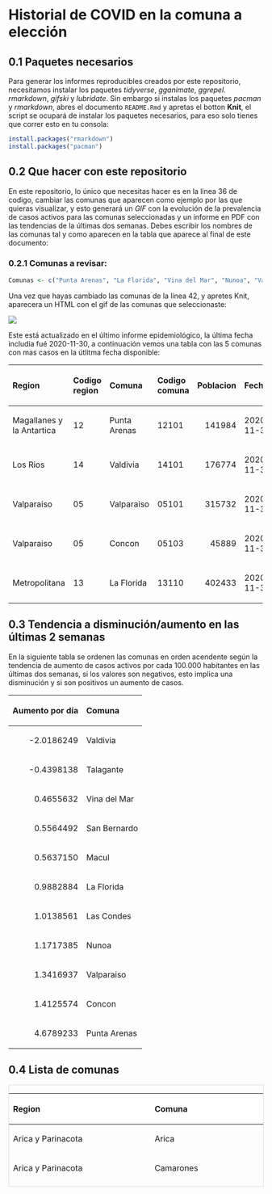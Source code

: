 Historial de COVID en la comuna a elección
================

## 0.1 Paquetes necesarios

Para generar los informes reproducibles creados por este repositorio,
necesitamos instalar los paquetes *tidyverse*, *gganimate*, *ggrepel*.
*rmarkdown*, *gifski* y *lubridate*. Sin embargo si instalas los
paquetes *pacman* y *rmarkdown*, abres el documento `README.Rmd` y
apretas el botton **Knit**, el script se ocupará de instalar los
paquetes necesarios, para eso solo tienes que correr esto en tu consola:

``` r
install.packages("rmarkdown")
install.packages("pacman")
```

## 0.2 Que hacer con este repositorio

En este repositorio, lo único que necesitas hacer es en la linea 36 de
codigo, cambiar las comunas que aparecen como ejemplo por las que
quieras visualizar, y esto generará un *GIF* con la evolución de la
prevalencia de casos activos para las comunas seleccionadas y un informe
en PDF con las tendencias de la últimas dos semanas. Debes escribir los
nombres de las comunas tal y como aparecen en la tabla que aparece al
final de este
documento:

### 0.2.1 Comunas a revisar:

``` r
Comunas <- c("Punta Arenas", "La Florida", "Vina del Mar", "Nunoa", "Valparaiso", "Concon", "Talagante", "San Bernardo", "Macul", "Las Condes", "Valdivia")
```

Una vez que hayas cambiado las comunas de la linea 42, y apretes Knit,
aparecera un HTML con el gif de las comunas que seleccionaste:

![](README_files/figure-gfm/GIF-1.gif)<!-- -->

Este está actualizado en el último informe epidemiológico, la última
fecha includia fué 2020-11-30, a continuación vemos una tabla con las 5
comunas con mas casos en la útlitma fecha
disponible:

<table class="table table-striped table-hover" style="margin-left: auto; margin-right: auto;">

<thead>

<tr>

<th style="text-align:left;">

Region

</th>

<th style="text-align:left;">

Codigo region

</th>

<th style="text-align:left;">

Comuna

</th>

<th style="text-align:left;">

Codigo comuna

</th>

<th style="text-align:right;">

Poblacion

</th>

<th style="text-align:left;">

Fecha

</th>

<th style="text-align:right;">

Activos

</th>

<th style="text-align:right;">

Activos\_por\_100.000

</th>

</tr>

</thead>

<tbody>

<tr>

<td style="text-align:left;">

Magallanes y la Antartica

</td>

<td style="text-align:left;">

12

</td>

<td style="text-align:left;">

Punta Arenas

</td>

<td style="text-align:left;">

12101

</td>

<td style="text-align:right;">

141984

</td>

<td style="text-align:left;">

2020-11-30

</td>

<td style="text-align:right;">

456

</td>

<td style="text-align:right;">

321.16295

</td>

</tr>

<tr>

<td style="text-align:left;">

Los Rios

</td>

<td style="text-align:left;">

14

</td>

<td style="text-align:left;">

Valdivia

</td>

<td style="text-align:left;">

14101

</td>

<td style="text-align:right;">

176774

</td>

<td style="text-align:left;">

2020-11-30

</td>

<td style="text-align:right;">

323

</td>

<td style="text-align:right;">

182.71918

</td>

</tr>

<tr>

<td style="text-align:left;">

Valparaiso

</td>

<td style="text-align:left;">

05

</td>

<td style="text-align:left;">

Valparaiso

</td>

<td style="text-align:left;">

05101

</td>

<td style="text-align:right;">

315732

</td>

<td style="text-align:left;">

2020-11-30

</td>

<td style="text-align:right;">

212

</td>

<td style="text-align:right;">

67.14555

</td>

</tr>

<tr>

<td style="text-align:left;">

Valparaiso

</td>

<td style="text-align:left;">

05

</td>

<td style="text-align:left;">

Concon

</td>

<td style="text-align:left;">

05103

</td>

<td style="text-align:right;">

45889

</td>

<td style="text-align:left;">

2020-11-30

</td>

<td style="text-align:right;">

22

</td>

<td style="text-align:right;">

47.94177

</td>

</tr>

<tr>

<td style="text-align:left;">

Metropolitana

</td>

<td style="text-align:left;">

13

</td>

<td style="text-align:left;">

La Florida

</td>

<td style="text-align:left;">

13110

</td>

<td style="text-align:right;">

402433

</td>

<td style="text-align:left;">

2020-11-30

</td>

<td style="text-align:right;">

163

</td>

<td style="text-align:right;">

40.50364

</td>

</tr>

</tbody>

</table>

## 0.3 Tendencia a disminución/aumento en las últimas 2 semanas

En la siguiente tabla se ordenen las comunas en orden acendente según la
tendencia de aumento de casos activos por cada 100.000 habitantes en las
últimas dos semanas, si los valores son negativos, esto implica una
disminución y si son positivos un aumento de casos.

<table>

<thead>

<tr>

<th style="text-align:right;">

Aumento por día

</th>

<th style="text-align:left;">

Comuna

</th>

</tr>

</thead>

<tbody>

<tr>

<td style="text-align:right;">

\-2.0186249

</td>

<td style="text-align:left;">

Valdivia

</td>

</tr>

<tr>

<td style="text-align:right;">

\-0.4398138

</td>

<td style="text-align:left;">

Talagante

</td>

</tr>

<tr>

<td style="text-align:right;">

0.4655632

</td>

<td style="text-align:left;">

Vina del Mar

</td>

</tr>

<tr>

<td style="text-align:right;">

0.5564492

</td>

<td style="text-align:left;">

San Bernardo

</td>

</tr>

<tr>

<td style="text-align:right;">

0.5637150

</td>

<td style="text-align:left;">

Macul

</td>

</tr>

<tr>

<td style="text-align:right;">

0.9882884

</td>

<td style="text-align:left;">

La Florida

</td>

</tr>

<tr>

<td style="text-align:right;">

1.0138561

</td>

<td style="text-align:left;">

Las Condes

</td>

</tr>

<tr>

<td style="text-align:right;">

1.1717385

</td>

<td style="text-align:left;">

Nunoa

</td>

</tr>

<tr>

<td style="text-align:right;">

1.3416937

</td>

<td style="text-align:left;">

Valparaiso

</td>

</tr>

<tr>

<td style="text-align:right;">

1.4125574

</td>

<td style="text-align:left;">

Concon

</td>

</tr>

<tr>

<td style="text-align:right;">

4.6789233

</td>

<td style="text-align:left;">

Punta
Arenas

</td>

</tr>

</tbody>

</table>

## 0.4 Lista de comunas

<div style="border: 1px solid #ddd; padding: 0px; overflow-y: scroll; height:200px; overflow-x: scroll; width:100%;  margin-left: auto; margin-right: auto;" class="table table-striped table-hover">

<table class="table table-striped table-hover" style="margin-left: auto; margin-right: auto;">

<thead>

<tr>

<th style="text-align:left;position: sticky; top:0; background-color: #FFFFFF;">

Region

</th>

<th style="text-align:left;position: sticky; top:0; background-color: #FFFFFF;">

Comuna

</th>

</tr>

</thead>

<tbody>

<tr>

<td style="text-align:left;">

Arica y Parinacota

</td>

<td style="text-align:left;">

Arica

</td>

</tr>

<tr>

<td style="text-align:left;">

Arica y Parinacota

</td>

<td style="text-align:left;">

Camarones

</td>

</tr>

<tr>

<td style="text-align:left;">

Arica y Parinacota

</td>

<td style="text-align:left;">

General Lagos

</td>

</tr>

<tr>

<td style="text-align:left;">

Arica y Parinacota

</td>

<td style="text-align:left;">

Putre

</td>

</tr>

<tr>

<td style="text-align:left;">

Arica y Parinacota

</td>

<td style="text-align:left;">

Desconocido Arica y Parinacota

</td>

</tr>

<tr>

<td style="text-align:left;">

Tarapaca

</td>

<td style="text-align:left;">

Alto Hospicio

</td>

</tr>

<tr>

<td style="text-align:left;">

Tarapaca

</td>

<td style="text-align:left;">

Camina

</td>

</tr>

<tr>

<td style="text-align:left;">

Tarapaca

</td>

<td style="text-align:left;">

Colchane

</td>

</tr>

<tr>

<td style="text-align:left;">

Tarapaca

</td>

<td style="text-align:left;">

Huara

</td>

</tr>

<tr>

<td style="text-align:left;">

Tarapaca

</td>

<td style="text-align:left;">

Iquique

</td>

</tr>

<tr>

<td style="text-align:left;">

Tarapaca

</td>

<td style="text-align:left;">

Pica

</td>

</tr>

<tr>

<td style="text-align:left;">

Tarapaca

</td>

<td style="text-align:left;">

Pozo Almonte

</td>

</tr>

<tr>

<td style="text-align:left;">

Tarapaca

</td>

<td style="text-align:left;">

Desconocido Tarapaca

</td>

</tr>

<tr>

<td style="text-align:left;">

Antofagasta

</td>

<td style="text-align:left;">

Antofagasta

</td>

</tr>

<tr>

<td style="text-align:left;">

Antofagasta

</td>

<td style="text-align:left;">

Calama

</td>

</tr>

<tr>

<td style="text-align:left;">

Antofagasta

</td>

<td style="text-align:left;">

Maria Elena

</td>

</tr>

<tr>

<td style="text-align:left;">

Antofagasta

</td>

<td style="text-align:left;">

Mejillones

</td>

</tr>

<tr>

<td style="text-align:left;">

Antofagasta

</td>

<td style="text-align:left;">

Ollague

</td>

</tr>

<tr>

<td style="text-align:left;">

Antofagasta

</td>

<td style="text-align:left;">

San Pedro de Atacama

</td>

</tr>

<tr>

<td style="text-align:left;">

Antofagasta

</td>

<td style="text-align:left;">

Sierra Gorda

</td>

</tr>

<tr>

<td style="text-align:left;">

Antofagasta

</td>

<td style="text-align:left;">

Taltal

</td>

</tr>

<tr>

<td style="text-align:left;">

Antofagasta

</td>

<td style="text-align:left;">

Tocopilla

</td>

</tr>

<tr>

<td style="text-align:left;">

Antofagasta

</td>

<td style="text-align:left;">

Desconocido Antofagasta

</td>

</tr>

<tr>

<td style="text-align:left;">

Atacama

</td>

<td style="text-align:left;">

Alto del Carmen

</td>

</tr>

<tr>

<td style="text-align:left;">

Atacama

</td>

<td style="text-align:left;">

Caldera

</td>

</tr>

<tr>

<td style="text-align:left;">

Atacama

</td>

<td style="text-align:left;">

Chanaral

</td>

</tr>

<tr>

<td style="text-align:left;">

Atacama

</td>

<td style="text-align:left;">

Copiapo

</td>

</tr>

<tr>

<td style="text-align:left;">

Atacama

</td>

<td style="text-align:left;">

Diego de Almagro

</td>

</tr>

<tr>

<td style="text-align:left;">

Atacama

</td>

<td style="text-align:left;">

Freirina

</td>

</tr>

<tr>

<td style="text-align:left;">

Atacama

</td>

<td style="text-align:left;">

Huasco

</td>

</tr>

<tr>

<td style="text-align:left;">

Atacama

</td>

<td style="text-align:left;">

Tierra Amarilla

</td>

</tr>

<tr>

<td style="text-align:left;">

Atacama

</td>

<td style="text-align:left;">

Vallenar

</td>

</tr>

<tr>

<td style="text-align:left;">

Atacama

</td>

<td style="text-align:left;">

Desconocido Atacama

</td>

</tr>

<tr>

<td style="text-align:left;">

Coquimbo

</td>

<td style="text-align:left;">

Andacollo

</td>

</tr>

<tr>

<td style="text-align:left;">

Coquimbo

</td>

<td style="text-align:left;">

Canela

</td>

</tr>

<tr>

<td style="text-align:left;">

Coquimbo

</td>

<td style="text-align:left;">

Combarbala

</td>

</tr>

<tr>

<td style="text-align:left;">

Coquimbo

</td>

<td style="text-align:left;">

Coquimbo

</td>

</tr>

<tr>

<td style="text-align:left;">

Coquimbo

</td>

<td style="text-align:left;">

Illapel

</td>

</tr>

<tr>

<td style="text-align:left;">

Coquimbo

</td>

<td style="text-align:left;">

La Higuera

</td>

</tr>

<tr>

<td style="text-align:left;">

Coquimbo

</td>

<td style="text-align:left;">

La Serena

</td>

</tr>

<tr>

<td style="text-align:left;">

Coquimbo

</td>

<td style="text-align:left;">

Los Vilos

</td>

</tr>

<tr>

<td style="text-align:left;">

Coquimbo

</td>

<td style="text-align:left;">

Monte Patria

</td>

</tr>

<tr>

<td style="text-align:left;">

Coquimbo

</td>

<td style="text-align:left;">

Ovalle

</td>

</tr>

<tr>

<td style="text-align:left;">

Coquimbo

</td>

<td style="text-align:left;">

Paiguano

</td>

</tr>

<tr>

<td style="text-align:left;">

Coquimbo

</td>

<td style="text-align:left;">

Punitaqui

</td>

</tr>

<tr>

<td style="text-align:left;">

Coquimbo

</td>

<td style="text-align:left;">

Rio Hurtado

</td>

</tr>

<tr>

<td style="text-align:left;">

Coquimbo

</td>

<td style="text-align:left;">

Salamanca

</td>

</tr>

<tr>

<td style="text-align:left;">

Coquimbo

</td>

<td style="text-align:left;">

Vicuna

</td>

</tr>

<tr>

<td style="text-align:left;">

Coquimbo

</td>

<td style="text-align:left;">

Desconocido Coquimbo

</td>

</tr>

<tr>

<td style="text-align:left;">

Valparaiso

</td>

<td style="text-align:left;">

Algarrobo

</td>

</tr>

<tr>

<td style="text-align:left;">

Valparaiso

</td>

<td style="text-align:left;">

Cabildo

</td>

</tr>

<tr>

<td style="text-align:left;">

Valparaiso

</td>

<td style="text-align:left;">

Calera

</td>

</tr>

<tr>

<td style="text-align:left;">

Valparaiso

</td>

<td style="text-align:left;">

Calle Larga

</td>

</tr>

<tr>

<td style="text-align:left;">

Valparaiso

</td>

<td style="text-align:left;">

Cartagena

</td>

</tr>

<tr>

<td style="text-align:left;">

Valparaiso

</td>

<td style="text-align:left;">

Casablanca

</td>

</tr>

<tr>

<td style="text-align:left;">

Valparaiso

</td>

<td style="text-align:left;">

Catemu

</td>

</tr>

<tr>

<td style="text-align:left;">

Valparaiso

</td>

<td style="text-align:left;">

Concon

</td>

</tr>

<tr>

<td style="text-align:left;">

Valparaiso

</td>

<td style="text-align:left;">

El Quisco

</td>

</tr>

<tr>

<td style="text-align:left;">

Valparaiso

</td>

<td style="text-align:left;">

El Tabo

</td>

</tr>

<tr>

<td style="text-align:left;">

Valparaiso

</td>

<td style="text-align:left;">

Hijuelas

</td>

</tr>

<tr>

<td style="text-align:left;">

Valparaiso

</td>

<td style="text-align:left;">

Isla de Pascua

</td>

</tr>

<tr>

<td style="text-align:left;">

Valparaiso

</td>

<td style="text-align:left;">

Juan Fernandez

</td>

</tr>

<tr>

<td style="text-align:left;">

Valparaiso

</td>

<td style="text-align:left;">

La Cruz

</td>

</tr>

<tr>

<td style="text-align:left;">

Valparaiso

</td>

<td style="text-align:left;">

La Ligua

</td>

</tr>

<tr>

<td style="text-align:left;">

Valparaiso

</td>

<td style="text-align:left;">

Limache

</td>

</tr>

<tr>

<td style="text-align:left;">

Valparaiso

</td>

<td style="text-align:left;">

Llaillay

</td>

</tr>

<tr>

<td style="text-align:left;">

Valparaiso

</td>

<td style="text-align:left;">

Los Andes

</td>

</tr>

<tr>

<td style="text-align:left;">

Valparaiso

</td>

<td style="text-align:left;">

Nogales

</td>

</tr>

<tr>

<td style="text-align:left;">

Valparaiso

</td>

<td style="text-align:left;">

Olmue

</td>

</tr>

<tr>

<td style="text-align:left;">

Valparaiso

</td>

<td style="text-align:left;">

Panquehue

</td>

</tr>

<tr>

<td style="text-align:left;">

Valparaiso

</td>

<td style="text-align:left;">

Papudo

</td>

</tr>

<tr>

<td style="text-align:left;">

Valparaiso

</td>

<td style="text-align:left;">

Petorca

</td>

</tr>

<tr>

<td style="text-align:left;">

Valparaiso

</td>

<td style="text-align:left;">

Puchuncavi

</td>

</tr>

<tr>

<td style="text-align:left;">

Valparaiso

</td>

<td style="text-align:left;">

Putaendo

</td>

</tr>

<tr>

<td style="text-align:left;">

Valparaiso

</td>

<td style="text-align:left;">

Quillota

</td>

</tr>

<tr>

<td style="text-align:left;">

Valparaiso

</td>

<td style="text-align:left;">

Quilpue

</td>

</tr>

<tr>

<td style="text-align:left;">

Valparaiso

</td>

<td style="text-align:left;">

Quintero

</td>

</tr>

<tr>

<td style="text-align:left;">

Valparaiso

</td>

<td style="text-align:left;">

Rinconada

</td>

</tr>

<tr>

<td style="text-align:left;">

Valparaiso

</td>

<td style="text-align:left;">

San Antonio

</td>

</tr>

<tr>

<td style="text-align:left;">

Valparaiso

</td>

<td style="text-align:left;">

San Esteban

</td>

</tr>

<tr>

<td style="text-align:left;">

Valparaiso

</td>

<td style="text-align:left;">

San Felipe

</td>

</tr>

<tr>

<td style="text-align:left;">

Valparaiso

</td>

<td style="text-align:left;">

Santa Maria

</td>

</tr>

<tr>

<td style="text-align:left;">

Valparaiso

</td>

<td style="text-align:left;">

Santo Domingo

</td>

</tr>

<tr>

<td style="text-align:left;">

Valparaiso

</td>

<td style="text-align:left;">

Valparaiso

</td>

</tr>

<tr>

<td style="text-align:left;">

Valparaiso

</td>

<td style="text-align:left;">

Villa Alemana

</td>

</tr>

<tr>

<td style="text-align:left;">

Valparaiso

</td>

<td style="text-align:left;">

Vina del Mar

</td>

</tr>

<tr>

<td style="text-align:left;">

Valparaiso

</td>

<td style="text-align:left;">

Zapallar

</td>

</tr>

<tr>

<td style="text-align:left;">

Valparaiso

</td>

<td style="text-align:left;">

Desconocido Valparaiso

</td>

</tr>

<tr>

<td style="text-align:left;">

Metropolitana

</td>

<td style="text-align:left;">

Alhue

</td>

</tr>

<tr>

<td style="text-align:left;">

Metropolitana

</td>

<td style="text-align:left;">

Buin

</td>

</tr>

<tr>

<td style="text-align:left;">

Metropolitana

</td>

<td style="text-align:left;">

Calera de Tango

</td>

</tr>

<tr>

<td style="text-align:left;">

Metropolitana

</td>

<td style="text-align:left;">

Cerrillos

</td>

</tr>

<tr>

<td style="text-align:left;">

Metropolitana

</td>

<td style="text-align:left;">

Cerro Navia

</td>

</tr>

<tr>

<td style="text-align:left;">

Metropolitana

</td>

<td style="text-align:left;">

Colina

</td>

</tr>

<tr>

<td style="text-align:left;">

Metropolitana

</td>

<td style="text-align:left;">

Conchali

</td>

</tr>

<tr>

<td style="text-align:left;">

Metropolitana

</td>

<td style="text-align:left;">

Curacavi

</td>

</tr>

<tr>

<td style="text-align:left;">

Metropolitana

</td>

<td style="text-align:left;">

El Bosque

</td>

</tr>

<tr>

<td style="text-align:left;">

Metropolitana

</td>

<td style="text-align:left;">

El Monte

</td>

</tr>

<tr>

<td style="text-align:left;">

Metropolitana

</td>

<td style="text-align:left;">

Estacion Central

</td>

</tr>

<tr>

<td style="text-align:left;">

Metropolitana

</td>

<td style="text-align:left;">

Huechuraba

</td>

</tr>

<tr>

<td style="text-align:left;">

Metropolitana

</td>

<td style="text-align:left;">

Independencia

</td>

</tr>

<tr>

<td style="text-align:left;">

Metropolitana

</td>

<td style="text-align:left;">

Isla de Maipo

</td>

</tr>

<tr>

<td style="text-align:left;">

Metropolitana

</td>

<td style="text-align:left;">

La Cisterna

</td>

</tr>

<tr>

<td style="text-align:left;">

Metropolitana

</td>

<td style="text-align:left;">

La Florida

</td>

</tr>

<tr>

<td style="text-align:left;">

Metropolitana

</td>

<td style="text-align:left;">

La Granja

</td>

</tr>

<tr>

<td style="text-align:left;">

Metropolitana

</td>

<td style="text-align:left;">

La Pintana

</td>

</tr>

<tr>

<td style="text-align:left;">

Metropolitana

</td>

<td style="text-align:left;">

La Reina

</td>

</tr>

<tr>

<td style="text-align:left;">

Metropolitana

</td>

<td style="text-align:left;">

Lampa

</td>

</tr>

<tr>

<td style="text-align:left;">

Metropolitana

</td>

<td style="text-align:left;">

Las Condes

</td>

</tr>

<tr>

<td style="text-align:left;">

Metropolitana

</td>

<td style="text-align:left;">

Lo Barnechea

</td>

</tr>

<tr>

<td style="text-align:left;">

Metropolitana

</td>

<td style="text-align:left;">

Lo Espejo

</td>

</tr>

<tr>

<td style="text-align:left;">

Metropolitana

</td>

<td style="text-align:left;">

Lo Prado

</td>

</tr>

<tr>

<td style="text-align:left;">

Metropolitana

</td>

<td style="text-align:left;">

Macul

</td>

</tr>

<tr>

<td style="text-align:left;">

Metropolitana

</td>

<td style="text-align:left;">

Maipu

</td>

</tr>

<tr>

<td style="text-align:left;">

Metropolitana

</td>

<td style="text-align:left;">

Maria Pinto

</td>

</tr>

<tr>

<td style="text-align:left;">

Metropolitana

</td>

<td style="text-align:left;">

Melipilla

</td>

</tr>

<tr>

<td style="text-align:left;">

Metropolitana

</td>

<td style="text-align:left;">

Nunoa

</td>

</tr>

<tr>

<td style="text-align:left;">

Metropolitana

</td>

<td style="text-align:left;">

Padre Hurtado

</td>

</tr>

<tr>

<td style="text-align:left;">

Metropolitana

</td>

<td style="text-align:left;">

Paine

</td>

</tr>

<tr>

<td style="text-align:left;">

Metropolitana

</td>

<td style="text-align:left;">

Pedro Aguirre Cerda

</td>

</tr>

<tr>

<td style="text-align:left;">

Metropolitana

</td>

<td style="text-align:left;">

Penaflor

</td>

</tr>

<tr>

<td style="text-align:left;">

Metropolitana

</td>

<td style="text-align:left;">

Penalolen

</td>

</tr>

<tr>

<td style="text-align:left;">

Metropolitana

</td>

<td style="text-align:left;">

Pirque

</td>

</tr>

<tr>

<td style="text-align:left;">

Metropolitana

</td>

<td style="text-align:left;">

Providencia

</td>

</tr>

<tr>

<td style="text-align:left;">

Metropolitana

</td>

<td style="text-align:left;">

Pudahuel

</td>

</tr>

<tr>

<td style="text-align:left;">

Metropolitana

</td>

<td style="text-align:left;">

Puente Alto

</td>

</tr>

<tr>

<td style="text-align:left;">

Metropolitana

</td>

<td style="text-align:left;">

Quilicura

</td>

</tr>

<tr>

<td style="text-align:left;">

Metropolitana

</td>

<td style="text-align:left;">

Quinta Normal

</td>

</tr>

<tr>

<td style="text-align:left;">

Metropolitana

</td>

<td style="text-align:left;">

Recoleta

</td>

</tr>

<tr>

<td style="text-align:left;">

Metropolitana

</td>

<td style="text-align:left;">

Renca

</td>

</tr>

<tr>

<td style="text-align:left;">

Metropolitana

</td>

<td style="text-align:left;">

San Bernardo

</td>

</tr>

<tr>

<td style="text-align:left;">

Metropolitana

</td>

<td style="text-align:left;">

San Joaquin

</td>

</tr>

<tr>

<td style="text-align:left;">

Metropolitana

</td>

<td style="text-align:left;">

San Jose de Maipo

</td>

</tr>

<tr>

<td style="text-align:left;">

Metropolitana

</td>

<td style="text-align:left;">

San Miguel

</td>

</tr>

<tr>

<td style="text-align:left;">

Metropolitana

</td>

<td style="text-align:left;">

San Pedro

</td>

</tr>

<tr>

<td style="text-align:left;">

Metropolitana

</td>

<td style="text-align:left;">

San Ramon

</td>

</tr>

<tr>

<td style="text-align:left;">

Metropolitana

</td>

<td style="text-align:left;">

Santiago

</td>

</tr>

<tr>

<td style="text-align:left;">

Metropolitana

</td>

<td style="text-align:left;">

Talagante

</td>

</tr>

<tr>

<td style="text-align:left;">

Metropolitana

</td>

<td style="text-align:left;">

Tiltil

</td>

</tr>

<tr>

<td style="text-align:left;">

Metropolitana

</td>

<td style="text-align:left;">

Vitacura

</td>

</tr>

<tr>

<td style="text-align:left;">

Metropolitana

</td>

<td style="text-align:left;">

Desconocido Metropolitana

</td>

</tr>

<tr>

<td style="text-align:left;">

Del Libertador General Bernardo O’Higgins

</td>

<td style="text-align:left;">

Chepica

</td>

</tr>

<tr>

<td style="text-align:left;">

Del Libertador General Bernardo O’Higgins

</td>

<td style="text-align:left;">

Chimbarongo

</td>

</tr>

<tr>

<td style="text-align:left;">

Del Libertador General Bernardo O’Higgins

</td>

<td style="text-align:left;">

Codegua

</td>

</tr>

<tr>

<td style="text-align:left;">

Del Libertador General Bernardo O’Higgins

</td>

<td style="text-align:left;">

Coinco

</td>

</tr>

<tr>

<td style="text-align:left;">

Del Libertador General Bernardo O’Higgins

</td>

<td style="text-align:left;">

Coltauco

</td>

</tr>

<tr>

<td style="text-align:left;">

Del Libertador General Bernardo O’Higgins

</td>

<td style="text-align:left;">

Donihue

</td>

</tr>

<tr>

<td style="text-align:left;">

Del Libertador General Bernardo O’Higgins

</td>

<td style="text-align:left;">

Graneros

</td>

</tr>

<tr>

<td style="text-align:left;">

Del Libertador General Bernardo O’Higgins

</td>

<td style="text-align:left;">

La Estrella

</td>

</tr>

<tr>

<td style="text-align:left;">

Del Libertador General Bernardo O’Higgins

</td>

<td style="text-align:left;">

Las Cabras

</td>

</tr>

<tr>

<td style="text-align:left;">

Del Libertador General Bernardo O’Higgins

</td>

<td style="text-align:left;">

Litueche

</td>

</tr>

<tr>

<td style="text-align:left;">

Del Libertador General Bernardo O’Higgins

</td>

<td style="text-align:left;">

Lolol

</td>

</tr>

<tr>

<td style="text-align:left;">

Del Libertador General Bernardo O’Higgins

</td>

<td style="text-align:left;">

Machali

</td>

</tr>

<tr>

<td style="text-align:left;">

Del Libertador General Bernardo O’Higgins

</td>

<td style="text-align:left;">

Malloa

</td>

</tr>

<tr>

<td style="text-align:left;">

Del Libertador General Bernardo O’Higgins

</td>

<td style="text-align:left;">

Marchihue

</td>

</tr>

<tr>

<td style="text-align:left;">

Del Libertador General Bernardo O’Higgins

</td>

<td style="text-align:left;">

Mostazal

</td>

</tr>

<tr>

<td style="text-align:left;">

Del Libertador General Bernardo O’Higgins

</td>

<td style="text-align:left;">

Nancagua

</td>

</tr>

<tr>

<td style="text-align:left;">

Del Libertador General Bernardo O’Higgins

</td>

<td style="text-align:left;">

Navidad

</td>

</tr>

<tr>

<td style="text-align:left;">

Del Libertador General Bernardo O’Higgins

</td>

<td style="text-align:left;">

Olivar

</td>

</tr>

<tr>

<td style="text-align:left;">

Del Libertador General Bernardo O’Higgins

</td>

<td style="text-align:left;">

Palmilla

</td>

</tr>

<tr>

<td style="text-align:left;">

Del Libertador General Bernardo O’Higgins

</td>

<td style="text-align:left;">

Paredones

</td>

</tr>

<tr>

<td style="text-align:left;">

Del Libertador General Bernardo O’Higgins

</td>

<td style="text-align:left;">

Peralillo

</td>

</tr>

<tr>

<td style="text-align:left;">

Del Libertador General Bernardo O’Higgins

</td>

<td style="text-align:left;">

Peumo

</td>

</tr>

<tr>

<td style="text-align:left;">

Del Libertador General Bernardo O’Higgins

</td>

<td style="text-align:left;">

Pichidegua

</td>

</tr>

<tr>

<td style="text-align:left;">

Del Libertador General Bernardo O’Higgins

</td>

<td style="text-align:left;">

Pichilemu

</td>

</tr>

<tr>

<td style="text-align:left;">

Del Libertador General Bernardo O’Higgins

</td>

<td style="text-align:left;">

Placilla

</td>

</tr>

<tr>

<td style="text-align:left;">

Del Libertador General Bernardo O’Higgins

</td>

<td style="text-align:left;">

Pumanque

</td>

</tr>

<tr>

<td style="text-align:left;">

Del Libertador General Bernardo O’Higgins

</td>

<td style="text-align:left;">

Quinta de Tilcoco

</td>

</tr>

<tr>

<td style="text-align:left;">

Del Libertador General Bernardo O’Higgins

</td>

<td style="text-align:left;">

Rancagua

</td>

</tr>

<tr>

<td style="text-align:left;">

Del Libertador General Bernardo O’Higgins

</td>

<td style="text-align:left;">

Rengo

</td>

</tr>

<tr>

<td style="text-align:left;">

Del Libertador General Bernardo O’Higgins

</td>

<td style="text-align:left;">

Requinoa

</td>

</tr>

<tr>

<td style="text-align:left;">

Del Libertador General Bernardo O’Higgins

</td>

<td style="text-align:left;">

San Fernando

</td>

</tr>

<tr>

<td style="text-align:left;">

Del Libertador General Bernardo O’Higgins

</td>

<td style="text-align:left;">

San Vicente

</td>

</tr>

<tr>

<td style="text-align:left;">

Del Libertador General Bernardo O’Higgins

</td>

<td style="text-align:left;">

Santa Cruz

</td>

</tr>

<tr>

<td style="text-align:left;">

Del Libertador General Bernardo O’Higgins

</td>

<td style="text-align:left;">

Desconocido O’Higgins

</td>

</tr>

<tr>

<td style="text-align:left;">

Maule

</td>

<td style="text-align:left;">

Cauquenes

</td>

</tr>

<tr>

<td style="text-align:left;">

Maule

</td>

<td style="text-align:left;">

Chanco

</td>

</tr>

<tr>

<td style="text-align:left;">

Maule

</td>

<td style="text-align:left;">

Colbun

</td>

</tr>

<tr>

<td style="text-align:left;">

Maule

</td>

<td style="text-align:left;">

Constitucion

</td>

</tr>

<tr>

<td style="text-align:left;">

Maule

</td>

<td style="text-align:left;">

Curepto

</td>

</tr>

<tr>

<td style="text-align:left;">

Maule

</td>

<td style="text-align:left;">

Curico

</td>

</tr>

<tr>

<td style="text-align:left;">

Maule

</td>

<td style="text-align:left;">

Empedrado

</td>

</tr>

<tr>

<td style="text-align:left;">

Maule

</td>

<td style="text-align:left;">

Hualane

</td>

</tr>

<tr>

<td style="text-align:left;">

Maule

</td>

<td style="text-align:left;">

Licanten

</td>

</tr>

<tr>

<td style="text-align:left;">

Maule

</td>

<td style="text-align:left;">

Linares

</td>

</tr>

<tr>

<td style="text-align:left;">

Maule

</td>

<td style="text-align:left;">

Longavi

</td>

</tr>

<tr>

<td style="text-align:left;">

Maule

</td>

<td style="text-align:left;">

Maule

</td>

</tr>

<tr>

<td style="text-align:left;">

Maule

</td>

<td style="text-align:left;">

Molina

</td>

</tr>

<tr>

<td style="text-align:left;">

Maule

</td>

<td style="text-align:left;">

Parral

</td>

</tr>

<tr>

<td style="text-align:left;">

Maule

</td>

<td style="text-align:left;">

Pelarco

</td>

</tr>

<tr>

<td style="text-align:left;">

Maule

</td>

<td style="text-align:left;">

Pelluhue

</td>

</tr>

<tr>

<td style="text-align:left;">

Maule

</td>

<td style="text-align:left;">

Pencahue

</td>

</tr>

<tr>

<td style="text-align:left;">

Maule

</td>

<td style="text-align:left;">

Rauco

</td>

</tr>

<tr>

<td style="text-align:left;">

Maule

</td>

<td style="text-align:left;">

Retiro

</td>

</tr>

<tr>

<td style="text-align:left;">

Maule

</td>

<td style="text-align:left;">

Rio Claro

</td>

</tr>

<tr>

<td style="text-align:left;">

Maule

</td>

<td style="text-align:left;">

Romeral

</td>

</tr>

<tr>

<td style="text-align:left;">

Maule

</td>

<td style="text-align:left;">

Sagrada Familia

</td>

</tr>

<tr>

<td style="text-align:left;">

Maule

</td>

<td style="text-align:left;">

San Clemente

</td>

</tr>

<tr>

<td style="text-align:left;">

Maule

</td>

<td style="text-align:left;">

San Javier

</td>

</tr>

<tr>

<td style="text-align:left;">

Maule

</td>

<td style="text-align:left;">

San Rafael

</td>

</tr>

<tr>

<td style="text-align:left;">

Maule

</td>

<td style="text-align:left;">

Talca

</td>

</tr>

<tr>

<td style="text-align:left;">

Maule

</td>

<td style="text-align:left;">

Teno

</td>

</tr>

<tr>

<td style="text-align:left;">

Maule

</td>

<td style="text-align:left;">

Vichuquen

</td>

</tr>

<tr>

<td style="text-align:left;">

Maule

</td>

<td style="text-align:left;">

Villa Alegre

</td>

</tr>

<tr>

<td style="text-align:left;">

Maule

</td>

<td style="text-align:left;">

Yerbas Buenas

</td>

</tr>

<tr>

<td style="text-align:left;">

Maule

</td>

<td style="text-align:left;">

Desconocido Maule

</td>

</tr>

<tr>

<td style="text-align:left;">

Nuble

</td>

<td style="text-align:left;">

Bulnes

</td>

</tr>

<tr>

<td style="text-align:left;">

Nuble

</td>

<td style="text-align:left;">

Chillan

</td>

</tr>

<tr>

<td style="text-align:left;">

Nuble

</td>

<td style="text-align:left;">

Chillan Viejo

</td>

</tr>

<tr>

<td style="text-align:left;">

Nuble

</td>

<td style="text-align:left;">

Cobquecura

</td>

</tr>

<tr>

<td style="text-align:left;">

Nuble

</td>

<td style="text-align:left;">

Coelemu

</td>

</tr>

<tr>

<td style="text-align:left;">

Nuble

</td>

<td style="text-align:left;">

Coihueco

</td>

</tr>

<tr>

<td style="text-align:left;">

Nuble

</td>

<td style="text-align:left;">

El Carmen

</td>

</tr>

<tr>

<td style="text-align:left;">

Nuble

</td>

<td style="text-align:left;">

Ninhue

</td>

</tr>

<tr>

<td style="text-align:left;">

Nuble

</td>

<td style="text-align:left;">

Niquen

</td>

</tr>

<tr>

<td style="text-align:left;">

Nuble

</td>

<td style="text-align:left;">

Pemuco

</td>

</tr>

<tr>

<td style="text-align:left;">

Nuble

</td>

<td style="text-align:left;">

Pinto

</td>

</tr>

<tr>

<td style="text-align:left;">

Nuble

</td>

<td style="text-align:left;">

Portezuelo

</td>

</tr>

<tr>

<td style="text-align:left;">

Nuble

</td>

<td style="text-align:left;">

Quillon

</td>

</tr>

<tr>

<td style="text-align:left;">

Nuble

</td>

<td style="text-align:left;">

Quirihue

</td>

</tr>

<tr>

<td style="text-align:left;">

Nuble

</td>

<td style="text-align:left;">

Ranquil

</td>

</tr>

<tr>

<td style="text-align:left;">

Nuble

</td>

<td style="text-align:left;">

San Carlos

</td>

</tr>

<tr>

<td style="text-align:left;">

Nuble

</td>

<td style="text-align:left;">

San Fabian

</td>

</tr>

<tr>

<td style="text-align:left;">

Nuble

</td>

<td style="text-align:left;">

San Ignacio

</td>

</tr>

<tr>

<td style="text-align:left;">

Nuble

</td>

<td style="text-align:left;">

San Nicolas

</td>

</tr>

<tr>

<td style="text-align:left;">

Nuble

</td>

<td style="text-align:left;">

Treguaco

</td>

</tr>

<tr>

<td style="text-align:left;">

Nuble

</td>

<td style="text-align:left;">

Yungay

</td>

</tr>

<tr>

<td style="text-align:left;">

Nuble

</td>

<td style="text-align:left;">

Desconocido Nuble

</td>

</tr>

<tr>

<td style="text-align:left;">

Biobio

</td>

<td style="text-align:left;">

Alto Biobio

</td>

</tr>

<tr>

<td style="text-align:left;">

Biobio

</td>

<td style="text-align:left;">

Antuco

</td>

</tr>

<tr>

<td style="text-align:left;">

Biobio

</td>

<td style="text-align:left;">

Arauco

</td>

</tr>

<tr>

<td style="text-align:left;">

Biobio

</td>

<td style="text-align:left;">

Cabrero

</td>

</tr>

<tr>

<td style="text-align:left;">

Biobio

</td>

<td style="text-align:left;">

Canete

</td>

</tr>

<tr>

<td style="text-align:left;">

Biobio

</td>

<td style="text-align:left;">

Chiguayante

</td>

</tr>

<tr>

<td style="text-align:left;">

Biobio

</td>

<td style="text-align:left;">

Concepcion

</td>

</tr>

<tr>

<td style="text-align:left;">

Biobio

</td>

<td style="text-align:left;">

Contulmo

</td>

</tr>

<tr>

<td style="text-align:left;">

Biobio

</td>

<td style="text-align:left;">

Coronel

</td>

</tr>

<tr>

<td style="text-align:left;">

Biobio

</td>

<td style="text-align:left;">

Curanilahue

</td>

</tr>

<tr>

<td style="text-align:left;">

Biobio

</td>

<td style="text-align:left;">

Florida

</td>

</tr>

<tr>

<td style="text-align:left;">

Biobio

</td>

<td style="text-align:left;">

Hualpen

</td>

</tr>

<tr>

<td style="text-align:left;">

Biobio

</td>

<td style="text-align:left;">

Hualqui

</td>

</tr>

<tr>

<td style="text-align:left;">

Biobio

</td>

<td style="text-align:left;">

Laja

</td>

</tr>

<tr>

<td style="text-align:left;">

Biobio

</td>

<td style="text-align:left;">

Lebu

</td>

</tr>

<tr>

<td style="text-align:left;">

Biobio

</td>

<td style="text-align:left;">

Los Alamos

</td>

</tr>

<tr>

<td style="text-align:left;">

Biobio

</td>

<td style="text-align:left;">

Los Angeles

</td>

</tr>

<tr>

<td style="text-align:left;">

Biobio

</td>

<td style="text-align:left;">

Lota

</td>

</tr>

<tr>

<td style="text-align:left;">

Biobio

</td>

<td style="text-align:left;">

Mulchen

</td>

</tr>

<tr>

<td style="text-align:left;">

Biobio

</td>

<td style="text-align:left;">

Nacimiento

</td>

</tr>

<tr>

<td style="text-align:left;">

Biobio

</td>

<td style="text-align:left;">

Negrete

</td>

</tr>

<tr>

<td style="text-align:left;">

Biobio

</td>

<td style="text-align:left;">

Penco

</td>

</tr>

<tr>

<td style="text-align:left;">

Biobio

</td>

<td style="text-align:left;">

Quilaco

</td>

</tr>

<tr>

<td style="text-align:left;">

Biobio

</td>

<td style="text-align:left;">

Quilleco

</td>

</tr>

<tr>

<td style="text-align:left;">

Biobio

</td>

<td style="text-align:left;">

San Pedro de la Paz

</td>

</tr>

<tr>

<td style="text-align:left;">

Biobio

</td>

<td style="text-align:left;">

San Rosendo

</td>

</tr>

<tr>

<td style="text-align:left;">

Biobio

</td>

<td style="text-align:left;">

Santa Barbara

</td>

</tr>

<tr>

<td style="text-align:left;">

Biobio

</td>

<td style="text-align:left;">

Santa Juana

</td>

</tr>

<tr>

<td style="text-align:left;">

Biobio

</td>

<td style="text-align:left;">

Talcahuano

</td>

</tr>

<tr>

<td style="text-align:left;">

Biobio

</td>

<td style="text-align:left;">

Tirua

</td>

</tr>

<tr>

<td style="text-align:left;">

Biobio

</td>

<td style="text-align:left;">

Tome

</td>

</tr>

<tr>

<td style="text-align:left;">

Biobio

</td>

<td style="text-align:left;">

Tucapel

</td>

</tr>

<tr>

<td style="text-align:left;">

Biobio

</td>

<td style="text-align:left;">

Yumbel

</td>

</tr>

<tr>

<td style="text-align:left;">

Biobio

</td>

<td style="text-align:left;">

Desconocido Biobio

</td>

</tr>

<tr>

<td style="text-align:left;">

La Araucania

</td>

<td style="text-align:left;">

Angol

</td>

</tr>

<tr>

<td style="text-align:left;">

La Araucania

</td>

<td style="text-align:left;">

Carahue

</td>

</tr>

<tr>

<td style="text-align:left;">

La Araucania

</td>

<td style="text-align:left;">

Cholchol

</td>

</tr>

<tr>

<td style="text-align:left;">

La Araucania

</td>

<td style="text-align:left;">

Collipulli

</td>

</tr>

<tr>

<td style="text-align:left;">

La Araucania

</td>

<td style="text-align:left;">

Cunco

</td>

</tr>

<tr>

<td style="text-align:left;">

La Araucania

</td>

<td style="text-align:left;">

Curacautin

</td>

</tr>

<tr>

<td style="text-align:left;">

La Araucania

</td>

<td style="text-align:left;">

Curarrehue

</td>

</tr>

<tr>

<td style="text-align:left;">

La Araucania

</td>

<td style="text-align:left;">

Ercilla

</td>

</tr>

<tr>

<td style="text-align:left;">

La Araucania

</td>

<td style="text-align:left;">

Freire

</td>

</tr>

<tr>

<td style="text-align:left;">

La Araucania

</td>

<td style="text-align:left;">

Galvarino

</td>

</tr>

<tr>

<td style="text-align:left;">

La Araucania

</td>

<td style="text-align:left;">

Gorbea

</td>

</tr>

<tr>

<td style="text-align:left;">

La Araucania

</td>

<td style="text-align:left;">

Lautaro

</td>

</tr>

<tr>

<td style="text-align:left;">

La Araucania

</td>

<td style="text-align:left;">

Loncoche

</td>

</tr>

<tr>

<td style="text-align:left;">

La Araucania

</td>

<td style="text-align:left;">

Lonquimay

</td>

</tr>

<tr>

<td style="text-align:left;">

La Araucania

</td>

<td style="text-align:left;">

Los Sauces

</td>

</tr>

<tr>

<td style="text-align:left;">

La Araucania

</td>

<td style="text-align:left;">

Lumaco

</td>

</tr>

<tr>

<td style="text-align:left;">

La Araucania

</td>

<td style="text-align:left;">

Melipeuco

</td>

</tr>

<tr>

<td style="text-align:left;">

La Araucania

</td>

<td style="text-align:left;">

Nueva Imperial

</td>

</tr>

<tr>

<td style="text-align:left;">

La Araucania

</td>

<td style="text-align:left;">

Padre Las Casas

</td>

</tr>

<tr>

<td style="text-align:left;">

La Araucania

</td>

<td style="text-align:left;">

Perquenco

</td>

</tr>

<tr>

<td style="text-align:left;">

La Araucania

</td>

<td style="text-align:left;">

Pitrufquen

</td>

</tr>

<tr>

<td style="text-align:left;">

La Araucania

</td>

<td style="text-align:left;">

Pucon

</td>

</tr>

<tr>

<td style="text-align:left;">

La Araucania

</td>

<td style="text-align:left;">

Puren

</td>

</tr>

<tr>

<td style="text-align:left;">

La Araucania

</td>

<td style="text-align:left;">

Renaico

</td>

</tr>

<tr>

<td style="text-align:left;">

La Araucania

</td>

<td style="text-align:left;">

Saavedra

</td>

</tr>

<tr>

<td style="text-align:left;">

La Araucania

</td>

<td style="text-align:left;">

Temuco

</td>

</tr>

<tr>

<td style="text-align:left;">

La Araucania

</td>

<td style="text-align:left;">

Teodoro Schmidt

</td>

</tr>

<tr>

<td style="text-align:left;">

La Araucania

</td>

<td style="text-align:left;">

Tolten

</td>

</tr>

<tr>

<td style="text-align:left;">

La Araucania

</td>

<td style="text-align:left;">

Traiguen

</td>

</tr>

<tr>

<td style="text-align:left;">

La Araucania

</td>

<td style="text-align:left;">

Victoria

</td>

</tr>

<tr>

<td style="text-align:left;">

La Araucania

</td>

<td style="text-align:left;">

Vilcun

</td>

</tr>

<tr>

<td style="text-align:left;">

La Araucania

</td>

<td style="text-align:left;">

Villarrica

</td>

</tr>

<tr>

<td style="text-align:left;">

La Araucania

</td>

<td style="text-align:left;">

Desconocido Araucania

</td>

</tr>

<tr>

<td style="text-align:left;">

Los Rios

</td>

<td style="text-align:left;">

Corral

</td>

</tr>

<tr>

<td style="text-align:left;">

Los Rios

</td>

<td style="text-align:left;">

Futrono

</td>

</tr>

<tr>

<td style="text-align:left;">

Los Rios

</td>

<td style="text-align:left;">

La Union

</td>

</tr>

<tr>

<td style="text-align:left;">

Los Rios

</td>

<td style="text-align:left;">

Lago Ranco

</td>

</tr>

<tr>

<td style="text-align:left;">

Los Rios

</td>

<td style="text-align:left;">

Lanco

</td>

</tr>

<tr>

<td style="text-align:left;">

Los Rios

</td>

<td style="text-align:left;">

Los Lagos

</td>

</tr>

<tr>

<td style="text-align:left;">

Los Rios

</td>

<td style="text-align:left;">

Mafil

</td>

</tr>

<tr>

<td style="text-align:left;">

Los Rios

</td>

<td style="text-align:left;">

Mariquina

</td>

</tr>

<tr>

<td style="text-align:left;">

Los Rios

</td>

<td style="text-align:left;">

Paillaco

</td>

</tr>

<tr>

<td style="text-align:left;">

Los Rios

</td>

<td style="text-align:left;">

Panguipulli

</td>

</tr>

<tr>

<td style="text-align:left;">

Los Rios

</td>

<td style="text-align:left;">

Rio Bueno

</td>

</tr>

<tr>

<td style="text-align:left;">

Los Rios

</td>

<td style="text-align:left;">

Valdivia

</td>

</tr>

<tr>

<td style="text-align:left;">

Los Rios

</td>

<td style="text-align:left;">

Desconocido Los Rios

</td>

</tr>

<tr>

<td style="text-align:left;">

Los Lagos

</td>

<td style="text-align:left;">

Ancud

</td>

</tr>

<tr>

<td style="text-align:left;">

Los Lagos

</td>

<td style="text-align:left;">

Calbuco

</td>

</tr>

<tr>

<td style="text-align:left;">

Los Lagos

</td>

<td style="text-align:left;">

Castro

</td>

</tr>

<tr>

<td style="text-align:left;">

Los Lagos

</td>

<td style="text-align:left;">

Chaiten

</td>

</tr>

<tr>

<td style="text-align:left;">

Los Lagos

</td>

<td style="text-align:left;">

Chonchi

</td>

</tr>

<tr>

<td style="text-align:left;">

Los Lagos

</td>

<td style="text-align:left;">

Cochamo

</td>

</tr>

<tr>

<td style="text-align:left;">

Los Lagos

</td>

<td style="text-align:left;">

Curaco de Velez

</td>

</tr>

<tr>

<td style="text-align:left;">

Los Lagos

</td>

<td style="text-align:left;">

Dalcahue

</td>

</tr>

<tr>

<td style="text-align:left;">

Los Lagos

</td>

<td style="text-align:left;">

Fresia

</td>

</tr>

<tr>

<td style="text-align:left;">

Los Lagos

</td>

<td style="text-align:left;">

Frutillar

</td>

</tr>

<tr>

<td style="text-align:left;">

Los Lagos

</td>

<td style="text-align:left;">

Futaleufu

</td>

</tr>

<tr>

<td style="text-align:left;">

Los Lagos

</td>

<td style="text-align:left;">

Hualaihue

</td>

</tr>

<tr>

<td style="text-align:left;">

Los Lagos

</td>

<td style="text-align:left;">

Llanquihue

</td>

</tr>

<tr>

<td style="text-align:left;">

Los Lagos

</td>

<td style="text-align:left;">

Los Muermos

</td>

</tr>

<tr>

<td style="text-align:left;">

Los Lagos

</td>

<td style="text-align:left;">

Maullin

</td>

</tr>

<tr>

<td style="text-align:left;">

Los Lagos

</td>

<td style="text-align:left;">

Osorno

</td>

</tr>

<tr>

<td style="text-align:left;">

Los Lagos

</td>

<td style="text-align:left;">

Palena

</td>

</tr>

<tr>

<td style="text-align:left;">

Los Lagos

</td>

<td style="text-align:left;">

Puerto Montt

</td>

</tr>

<tr>

<td style="text-align:left;">

Los Lagos

</td>

<td style="text-align:left;">

Puerto Octay

</td>

</tr>

<tr>

<td style="text-align:left;">

Los Lagos

</td>

<td style="text-align:left;">

Puerto Varas

</td>

</tr>

<tr>

<td style="text-align:left;">

Los Lagos

</td>

<td style="text-align:left;">

Puqueldon

</td>

</tr>

<tr>

<td style="text-align:left;">

Los Lagos

</td>

<td style="text-align:left;">

Purranque

</td>

</tr>

<tr>

<td style="text-align:left;">

Los Lagos

</td>

<td style="text-align:left;">

Puyehue

</td>

</tr>

<tr>

<td style="text-align:left;">

Los Lagos

</td>

<td style="text-align:left;">

Queilen

</td>

</tr>

<tr>

<td style="text-align:left;">

Los Lagos

</td>

<td style="text-align:left;">

Quellon

</td>

</tr>

<tr>

<td style="text-align:left;">

Los Lagos

</td>

<td style="text-align:left;">

Quemchi

</td>

</tr>

<tr>

<td style="text-align:left;">

Los Lagos

</td>

<td style="text-align:left;">

Quinchao

</td>

</tr>

<tr>

<td style="text-align:left;">

Los Lagos

</td>

<td style="text-align:left;">

Rio Negro

</td>

</tr>

<tr>

<td style="text-align:left;">

Los Lagos

</td>

<td style="text-align:left;">

San Juan de la Costa

</td>

</tr>

<tr>

<td style="text-align:left;">

Los Lagos

</td>

<td style="text-align:left;">

San Pablo

</td>

</tr>

<tr>

<td style="text-align:left;">

Los Lagos

</td>

<td style="text-align:left;">

Desconocido Los Lagos

</td>

</tr>

<tr>

<td style="text-align:left;">

Aysen

</td>

<td style="text-align:left;">

Aysen

</td>

</tr>

<tr>

<td style="text-align:left;">

Aysen

</td>

<td style="text-align:left;">

Chile Chico

</td>

</tr>

<tr>

<td style="text-align:left;">

Aysen

</td>

<td style="text-align:left;">

Cisnes

</td>

</tr>

<tr>

<td style="text-align:left;">

Aysen

</td>

<td style="text-align:left;">

Cochrane

</td>

</tr>

<tr>

<td style="text-align:left;">

Aysen

</td>

<td style="text-align:left;">

Coyhaique

</td>

</tr>

<tr>

<td style="text-align:left;">

Aysen

</td>

<td style="text-align:left;">

Guaitecas

</td>

</tr>

<tr>

<td style="text-align:left;">

Aysen

</td>

<td style="text-align:left;">

Lago Verde

</td>

</tr>

<tr>

<td style="text-align:left;">

Aysen

</td>

<td style="text-align:left;">

OHiggins

</td>

</tr>

<tr>

<td style="text-align:left;">

Aysen

</td>

<td style="text-align:left;">

Rio Ibanez

</td>

</tr>

<tr>

<td style="text-align:left;">

Aysen

</td>

<td style="text-align:left;">

Tortel

</td>

</tr>

<tr>

<td style="text-align:left;">

Aysen

</td>

<td style="text-align:left;">

Desconocido Aysen

</td>

</tr>

<tr>

<td style="text-align:left;">

Magallanes y la Antartica

</td>

<td style="text-align:left;">

Antartica

</td>

</tr>

<tr>

<td style="text-align:left;">

Magallanes y la Antartica

</td>

<td style="text-align:left;">

Cabo de Hornos

</td>

</tr>

<tr>

<td style="text-align:left;">

Magallanes y la Antartica

</td>

<td style="text-align:left;">

Laguna Blanca

</td>

</tr>

<tr>

<td style="text-align:left;">

Magallanes y la Antartica

</td>

<td style="text-align:left;">

Natales

</td>

</tr>

<tr>

<td style="text-align:left;">

Magallanes y la Antartica

</td>

<td style="text-align:left;">

Porvenir

</td>

</tr>

<tr>

<td style="text-align:left;">

Magallanes y la Antartica

</td>

<td style="text-align:left;">

Primavera

</td>

</tr>

<tr>

<td style="text-align:left;">

Magallanes y la Antartica

</td>

<td style="text-align:left;">

Punta Arenas

</td>

</tr>

<tr>

<td style="text-align:left;">

Magallanes y la Antartica

</td>

<td style="text-align:left;">

Rio Verde

</td>

</tr>

<tr>

<td style="text-align:left;">

Magallanes y la Antartica

</td>

<td style="text-align:left;">

San Gregorio

</td>

</tr>

<tr>

<td style="text-align:left;">

Magallanes y la Antartica

</td>

<td style="text-align:left;">

Timaukel

</td>

</tr>

<tr>

<td style="text-align:left;">

Magallanes y la Antartica

</td>

<td style="text-align:left;">

Torres del Paine

</td>

</tr>

<tr>

<td style="text-align:left;">

Magallanes y la Antartica

</td>

<td style="text-align:left;">

Desconocido Magallanes

</td>

</tr>

</tbody>

</table>

</div>
